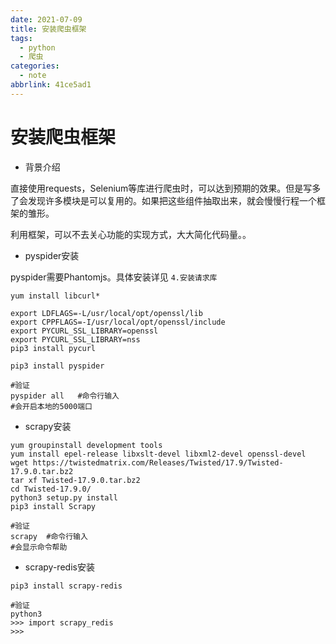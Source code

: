 ```yaml
---
date: 2021-07-09
title: 安装爬虫框架
tags:
  - python
  - 爬虫
categories:
  - note
abbrlink: 41ce5ad1
---
```

# 安装爬虫框架

* 背景介绍

直接使用requests，Selenium等库进行爬虫时，可以达到预期的效果。但是写多了会发现许多模块是可以复用的。如果把这些组件抽取出来，就会慢慢行程一个框架的雏形。

利用框架，可以不去关心功能的实现方式，大大简化代码量。。

* pyspider安装

pyspider需要Phantomjs。具体安装详见 `4.安装请求库 `

```shell
yum install libcurl*

export LDFLAGS=-L/usr/local/opt/openssl/lib
export CPPFLAGS=-I/usr/local/opt/openssl/include
export PYCURL_SSL_LIBRARY=openssl
export PYCURL_SSL_LIBRARY=nss
pip3 install pycurl

pip3 install pyspider

#验证
pyspider all   #命令行输入
#会开启本地的5000端口
```
<!--more-->
* scrapy安装

```shell
yum groupinstall development tools
yum install epel-release libxslt-devel libxml2-devel openssl-devel
wget https://twistedmatrix.com/Releases/Twisted/17.9/Twisted-17.9.0.tar.bz2
tar xf Twisted-17.9.0.tar.bz2 
cd Twisted-17.9.0/
python3 setup.py install
pip3 install Scrapy

#验证
scrapy  #命令行输入
#会显示命令帮助
```

* scrapy-redis安装

```shell
pip3 install scrapy-redis

#验证
python3
>>> import scrapy_redis
>>> 
```






